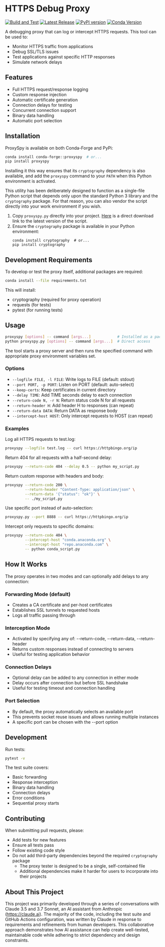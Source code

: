 # HTTPS Debug Proxy

[![Build and Test](https://github.com/anaconda/proxyspy/actions/workflows/main.yaml/badge.svg)](https://github.com/anaconda/proxyspy/actions/workflows/main.yaml)
[![Latest Release](https://img.shields.io/github/v/release/anaconda/proxyspy?include_prereleases)](https://github.com/anaconda/proxyspy/releases/latest)
[![PyPI version](https://img.shields.io/pypi/v/proxyspy.svg)](https://pypi.org/project/proxyspy/)
[![Conda Version](https://img.shields.io/conda/v/mcg/proxyspy)](https://anaconda.org/mcg/proxyspy)

A debugging proxy that can log or intercept HTTPS requests. This tool can be used to:

- Monitor HTTPS traffic from applications
- Debug SSL/TLS issues
- Test applications against specific HTTP responses
- Simulate network delays

## Features

- Full HTTPS request/response logging
- Custom response injection
- Automatic certificate generation
- Connection delays for testing
- Concurrent connection support
- Binary data handling
- Automatic port selection

## Installation

ProxySpy is available on both Conda-Forge and PyPi:

```bash
conda install conda-forge::proxyspy  # or...
pip install proxyspy
```

Installing it this way ensures that its `cryptography` dependency is also
available, and add the `proxyspy` command to your `PATH` when this Python
environment is activated.

This utility has been deliberately designed to function as a single-file
Python script that depends only upon the standard Python 3 library and the
`cryptography` package. For that reason, you can also vendor the script
directly into your work environment if you wish.

1. Copy `proxyspy.py` directly into your project.
   [Here](https://raw.githubusercontent.com/anaconda/proxyspy/refs/heads/main/proxyspy.py)
   is a direct download link to the latest version of the script.
2. Ensure the `cryptography` package is available in your Python environment:
   ```
   conda install cryptography  # or...
   pip install cryptography
   ```

## Development Requirements

To develop or test the proxy itself, additional packages are required:

```bash
conda install --file requirements.txt
```

This will install:
- cryptography (required for proxy operation)
- requests (for tests)
- pytest (for running tests)

## Usage

```bash
proxyspy [options] -- command [args...]            # Installed as a package
python proxyspy.py [options] -- command [args...]  # Direct access
```

The tool starts a proxy server and then runs the specified command with appropriate proxy environment variables set.

### Options

- `--logfile FILE, -l FILE`: Write logs to FILE (default: stdout)
- `--port PORT, -p PORT`: Listen on PORT (default: auto-select)
- `--keep-certs`: Keep certificates in current directory
- `--delay TIME`: Add TIME seconds delay to each connection
- `--return-code N, -r N`: Return status code N for all requests
- `--return-header H`: Add header H to responses (can repeat)
- `--return-data DATA`: Return DATA as response body
- `--intercept-host HOST`: Only intercept requests to HOST (can repeat)

### Examples

Log all HTTPS requests to test.log:

```bash
proxyspy --logfile test.log -- curl https://httpbingo.org/ip
```

Return 404 for all requests with a half-second delay:

```bash
proxyspy --return-code 404 --delay 0.5 -- python my_script.py
```

Return custom response with headers and body:

```bash
proxyspy --return-code 200 \
         --return-header "Content-Type: application/json" \
         --return-data '{"status": "ok"}' \
         -- ./my_script.py
```

Use specific port instead of auto-selection:

```bash
proxyspy.py --port 8888 -- curl https://httpbingo.org/ip
```

Intercept only requests to specific domains:

```bash
proxyspy --return-code 404 \
         --intercept-host "conda.anaconda.org" \
         --intercept-host "repo.anaconda.com" \
         -- python conda_script.py
```

## How It Works

The proxy operates in two modes and can optionally add delays to any connection:

### Forwarding Mode (default)
- Creates a CA certificate and per-host certificates
- Establishes SSL tunnels to requested hosts
- Logs all traffic passing through

### Interception Mode
- Activated by specifying any of: --return-code, --return-data, --return-header
- Returns custom responses instead of connecting to servers
- Useful for testing application behavior

### Connection Delays
- Optional delay can be added to any connection in either mode
- Delay occurs after connection but before SSL handshake
- Useful for testing timeout and connection handling

### Port Selection
- By default, the proxy automatically selects an available port
- This prevents socket reuse issues and allows running multiple instances
- A specific port can be chosen with the --port option

## Development

Run tests:
```bash
pytest -v
```

The test suite covers:
- Basic forwarding
- Response interception
- Binary data handling
- Connection delays
- Error conditions
- Sequential proxy starts

## Contributing

When submitting pull requests, please:
- Add tests for new features
- Ensure all tests pass
- Follow existing code style
- Do not add third-party dependencies beyond the required `cryptography` package
  - The proxy tester is designed to be a single, self-contained file
  - Additional dependencies make it harder for users to incorporate into their projects

## About This Project

This project was primarily developed through a series of conversations with Claude 3.5 and 3.7 Sonnet, an AI assistant from Anthropic (https://claude.ai). The majority of the code, including the test suite and GitHub Actions configuration, was written by Claude in response to requirements and refinements from human developers. This collaborative approach demonstrates how AI assistance can help create well-tested, maintainable code while adhering to strict dependency and design constraints.
